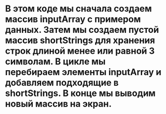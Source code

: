 # В этом коде мы сначала создаем массив inputArray с примером данных. Затем мы создаем пустой массив shortStrings для хранения строк длиной менее или равной 3 символам. В цикле мы перебираем элементы inputArray и добавляем подходящие в shortStrings. В конце мы выводим новый массив на экран.
